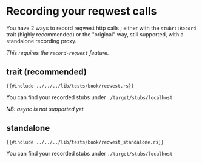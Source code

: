 # Recording your reqwest calls

You have 2 ways to record reqwest http calls ; either with the `stubr::Record` trait (highly recommended) or the "original"
way, still supported, with a standalone recording proxy.

*This requires the `record-reqwest` feature.*

## trait (recommended)

```rust,ignore,noplayground,edition2021
{{#include ../../../lib/tests/book/reqwest.rs}}
```

You can find your recorded stubs under `./target/stubs/localhost`

*NB: async is not supported yet*

## standalone

```rust,ignore,noplayground,edition2021
{{#include ../../../lib/tests/book/reqwest_standalone.rs}}
```

You can find your recorded stubs under `./target/stubs/localhost`
